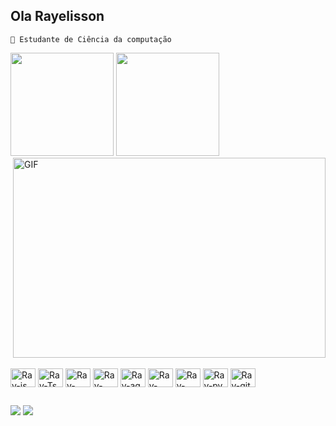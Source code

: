 ## Ola Rayelisson
   
    🌱 Estudante de Ciência da computação 



  <div>
      <img height="165em" src="https://github-readme-stats.vercel.app/api?username=Rayelisson&theme=dark&show_icons=true" />
      <img height="165em" src="https://github-readme-stats.vercel.app/api/top-langs/?username=Rayelisson&theme=dark&layout=compact" />
      <img align="right" alt="GIF" src="https://github.com/abhisheknaiidu/abhisheknaiidu/blob/master/code.gif?raw=true" width="500" height="320" />
  </div>
 <div style="display: inline-block"><br>
     <img align="center" alt="Ray-js" height="30"  width="40"  src="https://cdn.jsdelivr.net/gh/devicons/devicon/icons/javascript/javascript-original.svg">
     <img align="center" alt="Ray-Ts" height="30"  width="40"  src="https://cdn.jsdelivr.net/gh/devicons/devicon/icons/typescript/typescript-original.svg">
     <img align="center" alt="Ray-React" height="30"  width="40"  src="https://cdn.jsdelivr.net/gh/devicons/devicon/icons/react/react-original.svg">
     <img align="center" alt="Ray-veu" height="30"  width="40"  src="https://cdn.jsdelivr.net/gh/devicons/devicon/icons/vuejs/vuejs-original.svg">
     <img align="center" alt="Ray-ag" height="30"  width="40"  src="https://cdn.jsdelivr.net/gh/devicons/devicon/icons/angularjs/angularjs-original.svg">
     <img align="center" alt="Ray-html" height="30"  width="40"  src="https://cdn.jsdelivr.net/gh/devicons/devicon/icons/html5/html5-original.svg">
     <img align="center" alt="Ray-css" height="30"  width="40"  src="https://cdn.jsdelivr.net/gh/devicons/devicon/icons/css3/css3-original.svg">
     <img align="center" alt="Ray-py" height="30"  width="40"  src="https://cdn.jsdelivr.net/gh/devicons/devicon/icons/python/python-original.svg">
     <img align="center" alt="Ray-git" height="30"  width="40"  src="https://cdn.jsdelivr.net/gh/devicons/devicon/icons/git/git-original.svg">
  </div>
    
   ##
  
<div>
  <a href="https://www.instagram.com/rayelisson/?theme=dark" target="_blank"><img src="https://img.shields.io/badge/Instagram-E4405F?style=for-the-badge&logo=instagram&logoColor=white" target="_blank"></a>
    <a href="https://www.linkedin.com/in/rayelisson-cec%C3%ADlio-74085162/" target="_blank"><img src="https://img.shields.io/badge/LinkedIn-0077B5?style=for-the-badge&logo=linkedin&logoColor=white" target="_blank"></a>

</div>


<!--
**Rayelisson/Rayelisson** is a ✨ _special_ ✨ repository because its `README.md` (this file) appears on your GitHub profile.

Here are some ideas to get you started:

- 🔭 I’m currently working on ...
- 🌱 I’m currently learning ...
- 👯 I’m looking to collaborate on ...
- 🤔 I’m looking for help with ...
- 💬 Ask me about ...
- 📫 How to reach me: ...
- 😄 Pronouns: ...
- ⚡ Fun fact: ...
-->
